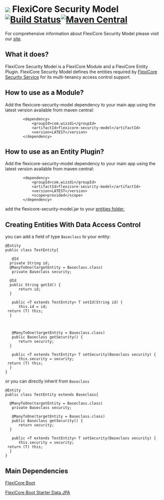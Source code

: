 
# ![](https://support.wizzdi.com/wp-content/uploads/2020/05/flexicore-icon-extra-small.png) FlexiCore Security Model [![Build Status](https://jenkins.wizzdi.com/buildStatus/icon?job=wizzdi+organization%2Fflexicore-security-model%2Fmaster)](https://jenkins.wizzdi.com/job/wizzdi%20organization/job/flexicore-security-model/job/master/)[![Maven Central](https://img.shields.io/maven-central/v/com.wizzdi/flexicore-security-model.svg?label=Maven%20Central)](https://search.maven.org/search?q=g:%22com.wizzdi%22%20AND%20a:%22flexicore-security-model%22)


For comprehensive information about FlexiCore Security Model please visit our [site](http://wizzdi.com/).

## What it does?

FlexiCore Security Model is a FlexiCore Module and a FlexiCore Entity Plugin.
FlexiCore Security Model defines the entities required by [FlexiCore Security Service](https://github.com/wizzdi/flexicore-security-service) for its multi-tenancy access control support.

## How to use as a Module?
Add the flexicore-security-model dependency to your main app using the latest version available from maven central:

            <dependency>
                <groupId>com.wizzdi</groupId>
                <artifactId>flexicore-security-model</artifactId>
                <version>LATEST</version>
            </dependency>
            
## How to use as an Entity Plugin?
Add the flexicore-security-model dependency to your main app using the latest version available from maven central:

            <dependency>
                <groupId>com.wizzdi</groupId>
                <artifactId>flexicore-security-model</artifactId>
                <version>LATEST</version>
                <scope>provided</scope>
            </dependency>
add the flexicore-security-model.jar to your [entities folder.](https://github.com/wizzdi/flexicore-boot-starter-data-jpa)
## Creating Entities With Data Access Control
you can add a field of type `Baseclass` to your entity:

    @Entity  
    public class TestEntity{  
      
       @Id  
      private String id;  
      @ManyToOne(targetEntity = Baseclass.class)  
       private Baseclass security;  
      
      @Id  
      public String getId() {  
          return id;  
      }  
      
       public <T extends TestEntity> T setId(String id) {  
          this.id = id;  
     return (T) this;  
      }  
      
     
      
       @ManyToOne(targetEntity = Baseclass.class)  
       public Baseclass getSecurity() {  
          return security;  
      }  
      
       public <T extends TestEntity> T setSecurity(Baseclass security) {  
          this.security = security;  
     return (T) this;  
      }  
    }
or you can directly inherit from `Baseclass`

    @Entity  
    public class TestEntity extends Baseclass{  
      
      @ManyToOne(targetEntity = Baseclass.class)  
       private Baseclass security;  
      
       @ManyToOne(targetEntity = Baseclass.class)  
       public Baseclass getSecurity() {  
          return security;  
      }  
      
       public <T extends TestEntity> T setSecurity(Baseclass security) {  
          this.security = security;  
     return (T) this;  
      }  
    }
## Main Dependencies

[FlexiCore Boot](https://github.com/wizzdi/flexicore-boot)

[FlexiCore Boot Starter Data JPA](https://github.com/wizzdi/flexicore-boot-starter-data-jpa)
